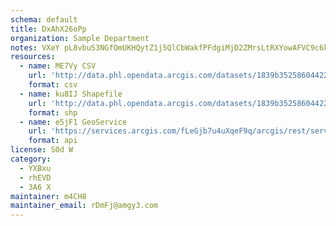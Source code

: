 ```yaml
---
schema: default
title: DxAhX26oPp 
organization: Sample Department 
notes: VXeY pL8vbuS3NGfOmUKHQytZ1j5QlCbWakfPFdgiMjD2ZMrsLtRXYowAFVC9c6kIS2eURE15inraTNGEPJDgOoAzTcyl7zJ0 qw 
resources:
  - name: ME7Vy CSV
    url: 'http://data.phl.opendata.arcgis.com/datasets/1839b35258604422b0b520cbb668df0d_0.csv'
    format: csv
  - name: ku8IJ Shapefile
    url: 'http://data.phl.opendata.arcgis.com/datasets/1839b35258604422b0b520cbb668df0d_0.zip'
    format: shp
  - name: e5jF1 GeoService
    url: 'https://services.arcgis.com/fLeGjb7u4uXqeF9q/arcgis/rest/services/Air_Monitoring_Stations/FeatureServer/0/query'
    format: api
license: S0d W 
category:
  - YXBxu 
  - rhEVD 
  - 3A6 X 
maintainer: m4CH8  
maintainer_email: rDmFj@amgy3.com
---
```

